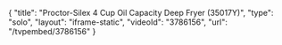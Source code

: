 {
    "title": "Proctor-Silex 4 Cup Oil Capacity Deep Fryer (35017Y)",
    "type": "solo",
    "layout": "iframe-static",
    "videoId": "3786156",
    "url": "\/tvpembed\/3786156"
}